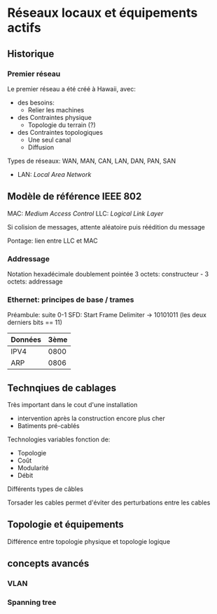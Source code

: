 # Réseaux locaux et équipements actifs

## Historique

### Premier réseau

Le premier réseau a été créé à Hawaii, avec:

- des besoins:
	- Relier les machines
- des Contraintes physique
	- Topologie du terrain (?)
- des Contraintes topologiques
	- Une seul canal
	- Diffusion

Types de réseaux: WAN, MAN, CAN, LAN, DAN, PAN, SAN

- LAN: *Local Area Network*

## Modèle de référence IEEE 802

MAC: *Medium Access Control*
LLC: *Logical Link Layer*

Si colision de messages, attente aléatoire puis réédition du message

Pontage: lien entre LLC et MAC

### Addressage

Notation hexadécimale doublement pointée
3 octets: constructeur - 3 octets: addressage

### Ethernet: principes de base / trames

Préambule: suite 0-1
SFD: Start Frame Delimiter -> 10101011 (les deux derniers bits == 11)

| Données | 3ème	|
|---------|-------|
| IPV4		| 0800	|
| ARP			| 0806	|

## Technqiues de cablages

Très important dans le cout d'une installation

- intervention après la construction encore plus cher
- Batiments pré-cablés

Technologies variables fonction de:

- Topologie
- Coût
- Modularité
- Débit

Différents types de câbles

Torsader les cables permet d'éviter des perturbations entre les cables

## Topologie et équipements

Différence entre topologie physique et topologie logique

## concepts avancés
### VLAN
### Spanning tree
